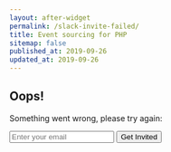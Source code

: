 ```yaml
---
layout: after-widget
permalink: /slack-invite-failed/
title: Event sourcing for PHP
sitemap: false
published_at: 2019-09-26
updated_at: 2019-09-26
---
```


<form id="newsletter" method="post" action="https://widgets.eventsauce.io/slack-invite/" class="max-w-xs mx-auto mt-6 text-center text-lg leading-normal">
    <h2 class="text-4xl text-red leading-tight mb-2">Oops!</h2>
    <p class="mb-6">Something went wrong, please try&nbsp;again:</p>
    <input class="block w-full my-4 leading-normal px-3 py-2 rounded border border-grey-light" type="email" name="email" placeholder="Enter your email" />
    <button type="submit" class="block w-full text-center rounded leading-normal p-2 bg-red text-white">Get Invited</button>
</form>
